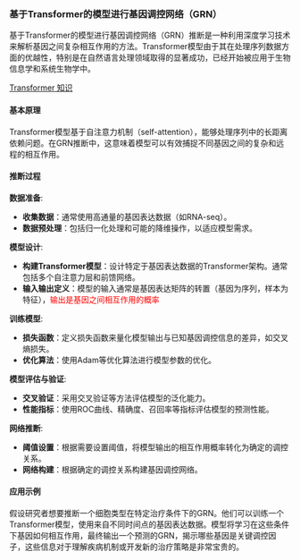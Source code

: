 
### 基于Transformer的模型进行基因调控网络（GRN）

基于Transformer的模型进行基因调控网络（GRN）推断是一种利用深度学习技术来解析基因之间复杂相互作用的方法。Transformer模型由于其在处理序列数据方面的优越性，特别是在自然语言处理领域取得的显著成功，已经开始被应用于生物信息学和系统生物学中。

[Transformer 知识](../../Courses/nlp/transformer.md)


#### 基本原理

Transformer模型基于自注意力机制（self-attention），能够处理序列中的长距离依赖问题。在GRN推断中，这意味着模型可以有效捕捉不同基因之间的复杂和远程的相互作用。

#### 推断过程

**数据准备**:

   - **收集数据**：通常使用高通量的基因表达数据（如RNA-seq）。
   - **数据预处理**：包括归一化处理和可能的降维操作，以适应模型需求。

**模型设计**:

   - **构建Transformer模型**：设计特定于基因表达数据的Transformer架构。通常包括多个自注意力层和前馈网络。
   - **输入输出定义**：模型的输入通常是基因表达矩阵的转置（基因为序列，样本为特征），<span style="color: red;">输出是基因之间相互作用的概率</span>

**训练模型**:

   - **损失函数**：定义损失函数来量化模型输出与已知基因调控信息的差异，如交叉熵损失。
   - **优化算法**：使用Adam等优化算法进行模型参数的优化。

**模型评估与验证**:

   - **交叉验证**：采用交叉验证等方法评估模型的泛化能力。
   - **性能指标**：使用ROC曲线、精确度、召回率等指标评估模型的预测性能。

**网络推断**:

   - **阈值设置**：根据需要设置阈值，将模型输出的相互作用概率转化为确定的调控关系。
   - **网络构建**：根据确定的调控关系构建基因调控网络。

#### 应用示例

假设研究者想要推断一个细胞类型在特定治疗条件下的GRN。他们可以训练一个Transformer模型，使用来自不同时间点的基因表达数据。模型将学习在这些条件下基因如何相互作用，最终输出一个预测的GRN，揭示哪些基因是关键调控因子，这些信息对于理解疾病机制或开发新的治疗策略是非常宝贵的。


